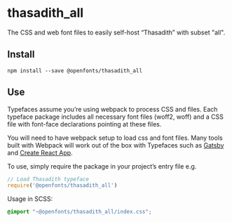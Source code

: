 
# thasadith_all

The CSS and web font files to easily self-host “Thasadith” with subset "all".

## Install

`npm install --save @openfonts/thasadith_all`

## Use

Typefaces assume you’re using webpack to process CSS and files. Each typeface
package includes all necessary font files (woff2, woff) and a CSS file with
font-face declarations pointing at these files.

You will need to have webpack setup to load css and font files. Many tools built
with Webpack will work out of the box with Typefaces such as [Gatsby](https://github.com/gatsbyjs/gatsby)
and [Create React App](https://github.com/facebookincubator/create-react-app).

To use, simply require the package in your project’s entry file e.g.

```javascript
// Load Thasadith typeface
require('@openfonts/thasadith_all')
```

Usage in SCSS:
```scss
@import "~@openfonts/thasadith_all/index.css";
```
